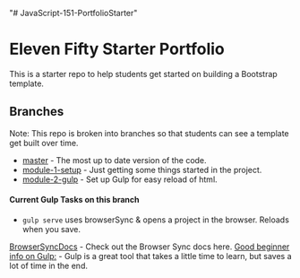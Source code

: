 "# JavaScript-151-PortfolioStarter" 

# Eleven Fifty Starter Portfolio
This is a starter repo to help students get started on building a Bootstrap template. 

## Branches
Note: This repo is broken into branches so that students can see a template get built over time. 
 
 * [master](https://github.com/ElevenfiftyAcademy/JavaScript-151-PortfolioStarter) - The most up to date version of the code.
 * [module-1-setup](https://github.com/ElevenfiftyAcademy/JavaScript-151-PortfolioStarter/tree/module-1-setup) - Just getting some things started in the project.
 * [module-2-gulp](https://github.com/ElevenfiftyAcademy/JavaScript-151-PortfolioStarter/tree/module-2-gulpsetup) - Set up Gulp for easy reload of html.

#### Current Gulp Tasks on this branch

- `gulp serve` uses browserSync & opens a project in the browser. Reloads when you save.

[BrowserSyncDocs](https://www.browsersync.io/docs/gulp) - Check out the Browser Sync docs here. 
[Good beginner info on Gulp:](https://css-tricks.com/gulp-for-beginners/) - Gulp is a great tool that takes a little time to learn, but saves a lot of time in the end. 



